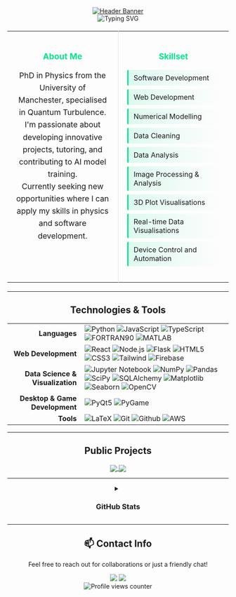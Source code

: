 <!-- 
Hello! I've revamped your README to be more visually appealing and organized.
I've used HTML tables and divs to structure the content. 
Feel free to tweak it further to your liking!
-->

<div align="center">
  <a href="https://matthewjdoyle.github.io/">
    <img src="https://capsule-render.vercel.app/api?type=waving&color=05E68C&height=180&section=header&text=Matthew%20J.%20Doyle,%20PhD&fontSize=40&fontColor=fff&animation=fadeIn&fontAlign=50&fontAlignY=35" alt="Header Banner"/>
  </a>
</div>

<div align="center">
  <img src="https://readme-typing-svg.demolab.com?font=Fira+Code&pause=1000&random=false&width=700&color=05E68C&lines=Physicist,+coder,+problem+solver+.+.+.;Passionate+about+physics+and+innovative+technologies+.+.+.;Always+learning+and+building+new+things+.+.+." alt="Typing SVG" />
</div>

<!-- About Section -->
<table align="center" style="width: 100%; border-collapse: collapse; margin: 20px 0;">
  <tr>
    <td style="width: 50%; padding: 20px; vertical-align: top; border-right: 1px solid #e1e4e8;">
      <div style="text-align: center; margin-bottom: 15px;">
        <h3 style="color: #05E68C; margin-bottom: 15px;">About Me</h3>
        <p style="line-height: 1.6; font-size: 1.1em;">
          PhD in Physics from the University of Manchester, specialised in Quantum Turbulence.<br>
          I'm passionate about developing innovative projects, tutoring, and contributing to AI model training.<br>
          Currently seeking new opportunities where I can apply my skills in physics and software development.
        </p>
      </div>
    </td>
    <td style="width: 50%; padding: 20px; vertical-align: top;">
      <div style="text-align: center; margin-bottom: 15px;">
        <h3 style="color: #05E68C;">Skillset</h3>
      </div>
      <ul style="list-style-type: none; padding-left: 0;">
        <li style="margin: 8px 0; padding: 8px 12px; background: linear-gradient(90deg, #05E68C20, transparent); border-left: 3px solid #05E68C; border-radius: 3px;">Software Development</li>
        <li style="margin: 8px 0; padding: 8px 12px; background: linear-gradient(90deg, #05E68C20, transparent); border-left: 3px solid #05E68C; border-radius: 3px;">Web Development</li>
        <li style="margin: 8px 0; padding: 8px 12px; background: linear-gradient(90deg, #05E68C20, transparent); border-left: 3px solid #05E68C; border-radius: 3px;">Numerical Modelling</li>
        <li style="margin: 8px 0; padding: 8px 12px; background: linear-gradient(90deg, #05E68C20, transparent); border-left: 3px solid #05E68C; border-radius: 3px;">Data Cleaning</li>
        <li style="margin: 8px 0; padding: 8px 12px; background: linear-gradient(90deg, #05E68C20, transparent); border-left: 3px solid #05E68C; border-radius: 3px;">Data Analysis</li>
        <li style="margin: 8px 0; padding: 8px 12px; background: linear-gradient(90deg, #05E68C20, transparent); border-left: 3px solid #05E68C; border-radius: 3px;">Image Processing & Analysis</li>
        <li style="margin: 8px 0; padding: 8px 12px; background: linear-gradient(90deg, #05E68C20, transparent); border-left: 3px solid #05E68C; border-radius: 3px;">3D Plot Visualisations</li>
        <li style="margin: 8px 0; padding: 8px 12px; background: linear-gradient(90deg, #05E68C20, transparent); border-left: 3px solid #05E68C; border-radius: 3px;">Real-time Data Visualisations</li>
        <li style="margin: 8px 0; padding: 8px 12px; background: linear-gradient(90deg, #05E68C20, transparent); border-left: 3px solid #05E68C; border-radius: 3px;">Device Control and Automation</li>
      </ul>
    </td>
  </tr>
</table>

---

<!-- Technologies & Tools -->
<div align="center">
  <h2>Technologies & Tools</h2>
</div>

<table align="center">
  <tr>
    <td align="right" style="padding-right:10px;"><strong>Languages</strong></td>
    <td align="left">
      <img src="https://img.shields.io/badge/-Python-3776AB?style=flat-square&logo=python&logoColor=white" alt="Python">
      <img src="https://img.shields.io/badge/-JavaScript-F7DF1E?style=flat-square&logo=javascript&logoColor=black" alt="JavaScript">
      <img src="https://img.shields.io/badge/-TypeScript-3178C6?style=flat-square&logo=typescript&logoColor=white" alt="TypeScript">
      <img src="https://img.shields.io/badge/-FORTRAN90-734F96?style=flat-square&logo=fortran&logoColor=white" alt="FORTRAN90">
      <img src="https://img.shields.io/badge/-MATLAB-0076A8?style=flat-square&logo=mathworks&logoColor=white" alt="MATLAB">
    </td>
  </tr>
  <tr>
    <td align="right" style="padding-right:10px;"><strong>Web Development</strong></td>
    <td align="left">
      <img src="https://img.shields.io/badge/-React-61DAFB?style=flat-square&logo=react&logoColor=black" alt="React">
      <img src="https://img.shields.io/badge/-Node.js-339933?style=flat-square&logo=node.js&logoColor=white" alt="Node.js">
      <img src="https://img.shields.io/badge/-Flask-000000?style=flat-square&logo=flask&logoColor=white" alt="Flask">
      <img src="https://img.shields.io/badge/-HTML5-E34F26?style=flat-square&logo=html5&logoColor=white" alt="HTML5">
      <img src="https://img.shields.io/badge/-CSS3-1572B6?style=flat-square&logo=css3&logoColor=white" alt="CSS3">
      <img src="https://img.shields.io/badge/-Tailwind-38B2AC?style=flat-square&logo=tailwind-css&logoColor=white" alt="Tailwind">
      <img src="https://img.shields.io/badge/-Firebase-FFCA28?style=flat-square&logo=firebase&logoColor=black" alt="Firebase">
    </td>
  </tr>
  <tr>
    <td align="right" style="padding-right:10px;"><strong>Data Science & Visualization</strong></td>
    <td align="left">
      <img src="https://img.shields.io/badge/-Jupyter-F37626?style=flat-square&logo=jupyter&logoColor=white" alt="Jupyter Notebook">
      <img src="https://img.shields.io/badge/-NumPy-013243?style=flat-square&logo=numpy&logoColor=white" alt="NumPy">
      <img src="https://img.shields.io/badge/-Pandas-150458?style=flat-square&logo=pandas&logoColor=white" alt="Pandas">
      <img src="https://img.shields.io/badge/-SciPy-8CAAE6?style=flat-square&logo=scipy&logoColor=white" alt="SciPy">
      <img src="https://img.shields.io/badge/-SQLAlchemy-D71F00?style=flat-square&logo=sqlalchemy&logoColor=white" alt="SQLAlchemy">
      <img src="https://img.shields.io/badge/-Matplotlib-11557C?style=flat-square&logo=python&logoColor=white" alt="Matplotlib">
      <img src="https://img.shields.io/badge/-Seaborn-3776AB?style=flat-square&logo=python&logoColor=white" alt="Seaborn">
      <img src="https://img.shields.io/badge/-OpenCV-5C3EE8?style=flat-square&logo=opencv&logoColor=white" alt="OpenCV">
    </td>
  </tr>
    <tr>
    <td align="right" style="padding-right:10px;"><strong>Desktop & Game Development</strong></td>
    <td align="left">
      <img src="https://img.shields.io/badge/-PyQt5-41CD52?style=flat-square&logo=qt&logoColor=white" alt="PyQt5">
      <img src="https://img.shields.io/badge/-PyGame-FED130?style=flat-square&logo=python&logoColor=black" alt="PyGame">
    </td>
  </tr>
  <tr>
    <td align="right" style="padding-right:10px;"><strong>Tools</strong></td>
    <td align="left">
      <img src="https://img.shields.io/badge/-LaTeX-008080?style=flat-square&logo=latex&logoColor=white" alt="LaTeX">
      <img src="https://img.shields.io/badge/-Git-F05032?style=flat-square&logo=git&logoColor=white" alt="Git">
      <img src="https://img.shields.io/badge/-GitHub-181717?style=flat-square&logo=github&logoColor=white" alt="Github">
      <img src="https://img.shields.io/badge/-AWS-232F3E?style=flat-square&logo=amazon-aws&logoColor=white" alt="AWS">
    </td>
  </tr>
</table>

---

<!-- Projects Section -->
<div align="center">
  <h2>Public Projects</h2>
</div>

<div align="center">
  <a href="https://github.com/matthewjdoyle/physics-visualisations">
    <img align="center" src="https://github-readme-stats.vercel.app/api/pin/?username=matthewjdoyle&repo=physics-visualisations&theme=dark&border_color=05E68C" />
  </a>
  <a href="https://github.com/matthewjdoyle/matthewjdoyle.github.io">
    <img align="center" src="https://github-readme-stats.vercel.app/api/pin/?username=matthewjdoyle&repo=matthewjdoyle.github.io&theme=dark&border_color=05E68C" />
  </a>
</div>

---

<!-- GitHub Stats -->
<div align="center">
<details>
  <summary><h3>GitHub Stats</h3></summary>
  <br>
  <p align="center">
    <a href="https://github.com/matthewjdoyle">
      <img src="https://github-readme-stats.vercel.app/api?username=matthewjdoyle&show_icons=true&theme=dark&border_color=05E68C" alt="Matthew's GitHub Stats" />
      <img src="https://github-readme-stats.vercel.app/api/top-langs/?username=matthewjdoyle&layout=compact&langs_count=7&theme=dark&border_color=05E68C"/>
    </a>
  </p>
</details>
</div>

---

<!-- Contact Section -->
<div align="center">
  <h2>📫 Contact Info</h2>
  <p>Feel free to reach out for collaborations or just a friendly chat!</p>
  <a href="https://www.linkedin.com/in/matthewjdoyle" target="_blank"><img src="https://img.shields.io/badge/LinkedIn-0077B5?style=for-the-badge&logo=linkedin&logoColor=white"></a>
  <a href="mailto:enquire.matthewjdoyle@gmail.com" target="_blank"><img src="https://img.shields.io/badge/Email-D14836?style=for-the-badge&logo=gmail&logoColor=white"></a>
</div>

<div align="center">
  <img src="https://komarev.com/ghpvc/?username=matthewjdoyle&color=05E68C&style=flat-square" alt="Profile views counter" />
</div>
 
